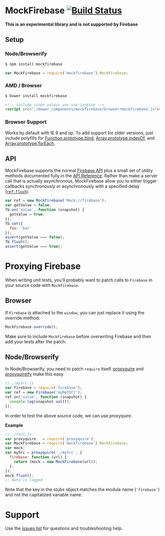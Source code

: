 MockFirebase [![Build Status](https://travis-ci.org/katowulf/mockfirebase.svg?branch=master)](https://travis-ci.org/katowulf/mockfirebase)
============

**This is an experimental library and is not supported by Firebase**

## Setup

### Node/Browserify

```bash
$ npm install mockfirebase
```

```js
var MockFirebase = require('mockfirebase').MockFirebase;
```

### AMD / Browser

```bash
$ bower install mockfirebase
```

```html
<!-- include sinon unless you use jasmine -->
<script src="./bower_components/mockfirebase/browser/mockfirebase.js"></script>
```

### Browser Support

Works by default with IE 9 and up. To add support for older versions, just include polyfills for [Function.prototype.bind](https://developer.mozilla.org/en-US/docs/Web/JavaScript/Reference/Global_Objects/Function/bind#Compatibility),
[Array.prototype.indexOf](https://developer.mozilla.org/en-US/docs/Web/JavaScript/Reference/Global_Objects/Array/indexOf#Polyfill), and [Array.prototype.forEach](https://developer.mozilla.org/en-US/docs/Web/JavaScript/Reference/Global_Objects/Array/forEach#Polyfill).

## API

MockFirebase supports the normal [Firebase API](https://www.firebase.com/docs/web/api/) plus a small set of utility methods documented fully in the [API Reference](API.md). Rather than make a server call that is actually asynchronous, MockFirebase allow you to either trigger callbacks synchronously or asynchronously with a specified delay ([`ref.flush`](API.md#flushdelay---ref)).

```js
var ref = new MockFirebase('Mock://firebase');
var gotValue = false;
fb.on('value', function (snapshot) {
  gotValue = true;
});
fb.set({
  foo: 'bar'
});
assert(gotValue === false);
fb.flush();
assert(gotValue === true);
```

# Proxying Firebase

When writing unit tests, you'll probably want to patch calls to `Firebase` in your source code with `MockFirebase`.

## Browser

If `Firebase` is attached to the `window`, you can just replace it using the override method:

```js
MockFirebase.override();
```

Make sure to include `MockFirebase` before overwriting Firebase and then add your tests after the patch.

## Node/Browserify
In Node/Browserify, you need to patch `require` itself. [proxyquire](https://github.com/thlorenz/proxyquire) and [proxyquireify](https://github.com/thlorenz/proxyquireify) make this easy.

```js
// ./mySrc.js
var Firebase = require('firebase');
var ref = new Firebase('myRefUrl');
ref.on('value', function (snapshot) {
  console.log(snapshot.val());
});
```

In order to test the above source code, we can use proxyquire.

**Example**

```js
// ./test.js
var proxyquire   = require('proxyquire');
var MockFirebase = require('mockfirebase').MockFirebase;
var mock;
var mySrc = proxyquire('./mySrc', {
  firebase: function (url) {
    return (mock = new MockFirebase(url));
  };
});
mock.flush();
// data is logged
```

Note that the key in the stubs object matches the module name (`'firebase'`) and not the capitalized variable name.

# Support

Use the [issues list](https://github.com/katowulf/mockfirebase/issues) for questions and troubleshooting help.
